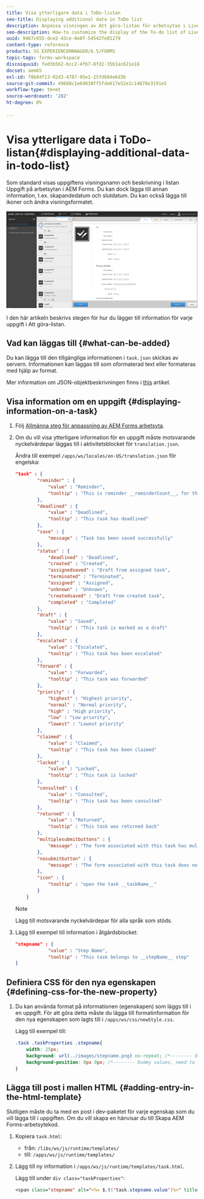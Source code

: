 ```yaml
---
title: Visa ytterligare data i ToDo-listan
seo-title: Displaying additional data in ToDo list
description: Anpassa visningen av Att göra-listan för arbetsytan i LiveCycle AEM Forms så att du kan visa mer information än standardinställningen.
seo-description: How-to customize the display of the To-do list of LiveCycle AEM Forms workspace to show more information besides the default.
uuid: 9467c655-dce2-43ce-8e8f-54542fe81279
content-type: reference
products: SG_EXPERIENCEMANAGER/6.5/FORMS
topic-tags: forms-workspace
discoiquuid: fed3b562-bcc2-4fb7-8fd2-35b1ac621e16
docset: aem65
exl-id: f8b84f13-02d3-4787-95e1-25fd684e6d3b
source-git-commit: 49688c1e64038ff5fde617e52e1c14878e3191e5
workflow-type: tm+mt
source-wordcount: '282'
ht-degree: 0%

---
```


# Visa ytterligare data i ToDo-listan{#displaying-additional-data-in-todo-list}

Som standard visas uppgiftens visningsnamn och beskrivning i listan Uppgift på arbetsytan i AEM Forms. Du kan dock lägga till annan information, t.ex. skapandedatum och slutdatum. Du kan också lägga till ikoner och ändra visningsformatet.

![En titt på fliken Uppgift på arbetsyta i HTML som visar standardkonfigurationen](assets/html-todo-list.png)

I den här artikeln beskrivs stegen för hur du lägger till information för varje uppgift i Att göra-listan.

## Vad kan läggas till {#what-can-be-added}

Du kan lägga till den tillgängliga informationen i `task.json` skickas av servern. Informationen kan läggas till som oformaterad text eller formateras med hjälp av format.

Mer information om JSON-objektbeskrivningen finns i [this](/help/forms/using/html-workspace-json-object-description.md) artikel.

## Visa information om en uppgift {#displaying-information-on-a-task}

1. Följ [Allmänna steg för anpassning av AEM Forms arbetsyta](../../forms/using/generic-steps-html-workspace-customization.md).
1. Om du vill visa ytterligare information för en uppgift måste motsvarande nyckelvärdepar läggas till i aktivitetsblocket för `translation.json`.

   Ändra till exempel `/apps/ws/locales/en-US/translation.json` för engelska:

   ```json
   "task" : {
           "reminder" : {
               "value" : "Reminder",
               "tooltip" : "This is reminder __reminderCount__, for this task."
           },
           "deadlined" : {
               "value" : "Deadlined",
               "tooltip" : "This task has deadlined"
           },
           "save" : {
               "message" : "Task has been saved successfully"
           },
           "status" : {
               "deadlined" : "Deadlined",
               "created" : "Created",
               "assignedsaved" : "Draft from assigned task",
               "terminated" : "Terminated",
               "assigned" : "Assigned",
               "unknown" : "Unknown",
               "createdsaved" : "Draft from created task",
               "completed" : "Completed"
           },
           "draft" : {
               "value" : "Saved",
               "tooltip" : "This task is marked as a draft"
           },
           "escalated" : {
               "value" : "Escalated",
               "tooltip" : "This task has been escalated"
           },
           "forward" : {
               "value" : "Forwarded",
               "tooltip" : "This task was forwarded"
           },
           "priority" : {
               "highest" : "Highest priority",
               "normal" : "Normal priority",
               "high" : "High priority",
               "low" : "Low priority",
               "lowest" : "Lowest priority"
           },
           "claimed" : {
               "value" : "Claimed",
               "tooltip" : "This task has been claimed"
           },
           "locked" : {
               "value" : "Locked",
               "tooltip" : "This task is locked"
           },
           "consulted" : {
               "value" : "Consulted",
               "tooltip" : "This task has been consulted"
           },
           "returned" : {
               "value" : "Returned",
               "tooltip" : "This task was returned back"
           },
           "multiplesubmitbuttons" : {
               "message" : "The form associated with this task has multiple submit buttons so the Workspace Complete button will be disabled. Click the appropriate button on the form to submit it."
           },
           "nosubmitbutton" : {
               "message" : "The form associated with this task does not appear to have submit buttons. You may need to upgrade your Adobe Reader version to 9.1 or greater and enable the Reader Submit option in your process."
           },
           "icon" : {
               "tooltip" : "open the task __taskName__"
           }
       }
   ```

   >[!NOTE]
   >
   >Lägg till motsvarande nyckelvärdepar för alla språk som stöds.

1. Lägg till exempel till information i åtgärdsblocket:

   ```json
   "stepname" : {
               "value" : "Step Name",
               "tooltip" : "This task belongs to __stepName__ step"
   }
   ```

## Definiera CSS för den nya egenskapen {#defining-css-for-the-new-property}

1. Du kan använda format på informationen (egenskapen) som läggs till i en uppgift. För att göra detta måste du lägga till formatinformation för den nya egenskapen som lagts till i `/apps/ws/css/newStyle.css`.

   Lägg till exempel till:

   ```css
   .task .taskProperties .stepname{
       width: 25px;
       background: url(../images/stepname.png) no-repeat; /*-------- Or just reuse background image / image-sprite defined .task .taskProperties span of style.css---------------------*/
       background-position: 0px 0px; /*-------- Dummy values, need to be configured as per user background image / image-sprite ---------------------*/
   }
   ```

## Lägga till post i mallen HTML {#adding-entry-in-the-html-template}

Slutligen måste du ta med en post i dev-paketet för varje egenskap som du vill lägga till i uppgiften. Om du vill skapa en hänvisar du till Skapa AEM Forms-arbetsytekod.

1. Kopiera `task.html`:

   * från: `/libs/ws/js/runtime/templates/`
   * till: `/apps/ws/js/runtime/templates/`

1. Lägg till ny information i `/apps/ws/js/runtime/templates/task.html`.

   Lägg till under `div class="taskProperties"`:

   ```jsp
   <span class="stepname" alt="<%= $.t('task.stepname.value')%>" title = '<%= $.t("task.stepname.tooltip",{stepName:stepName})%>'/>
   ```
